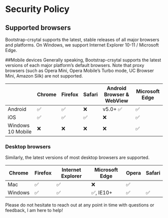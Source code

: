 # Security Policy

## Supported browsers

Bootstrap-crsytal supports the latest, stable releases of all major browsers and platforms. 
On Windows, we support Internet Explorer 10-11 / Microsoft Edge.

##Mobile devices
Generally speaking, Bootstrap-crsytal supports the latest versions of each major platform’s default browsers.
Note that proxy browsers (such as Opera Mini, Opera Mobile’s Turbo mode, UC Browser Mini, Amazon Silk) are not supported.


|       | Chrome |  Firefox | Safari	| Android Browser & WebView |	Microsoft Edge |
|-------|------|----------|-------------|-------------------------|-------------------|
| Android | :white_check_mark: | :white_check_mark: | :x:	| v5.0+ :white_check_mark: |	:white_check_mark: |
| iOS    |	:white_check_mark:|:white_check_mark:|:white_check_mark:	| :x: |				:white_check_mark: |
| Windows 10 Mobile |	:x: | :x:	| :x: |	:x:		|	:white_check_mark: |



### Desktop browsers 
Similarly, the latest versions of most desktop browsers are supported.
              
| Chrome  |  Firefox |  Internet Explorer|  Microsoft Edge |  Opera |  Safari |
|---------|----------|-------------------|-----------------|--------|---------|
| Mac | :white_check_mark: | :white_check_mark: | :x: | :white_check_mark: |
| Windows | :white_check_mark: | :white_check_mark: | :white_check_mark:, IE10+ | :white_check_mark: | :white_check_mark: |

Please do not hesitate to reach out at any point in time with questions or feedback, I am here to help!
